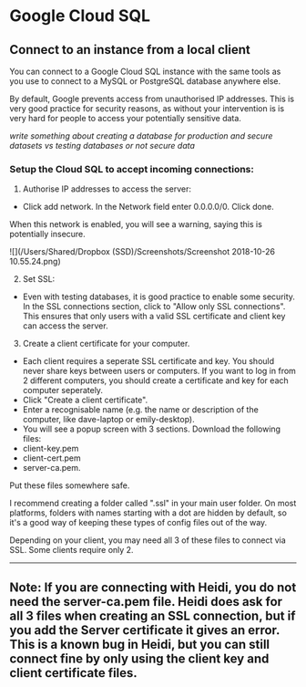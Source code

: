 # Google Cloud SQL

## Connect to an instance from a local client
You can connect to a Google Cloud SQL instance with the same tools as you use to connect to a MySQL or PostgreSQL database anywhere else. 

By default, Google prevents access from unauthorised IP addresses. This is very good practice for security reasons, as without your intervention is is very hard for people to access your potentially sensitive data. 

_write something about creating a database for production and secure datasets vs testing databases or not secure data_

### Setup the Cloud SQL to accept incoming connections:

1. Authorise IP addresses to access the server:

 - Click add network. In the Network field enter 0.0.0.0/0. Click done.

 When this network is enabled, you will see a warning, saying this is potentially insecure.

 ![](/Users/Shared/Dropbox (SSD)/Screenshots/Screenshot 2018-10-26 10.55.24.png)

2. Set SSL:
 - Even with testing databases, it is good practice to enable some security. In the SSL connections section, click to "Allow only SSL connections". This ensures that only users with a valid SSL certificate and client key can access the server.


3. Create a client certificate for your computer.

 - Each client requires a seperate SSL certificate and key. You should never share keys between users or computers. If you want to log in from 2 different computers, you should create a certificate and key for each computer seperately. 
 - Click "Create a client certificate". 
 - Enter a recognisable name (e.g. the name or description of the computer, like dave-laptop or emily-desktop).
 - You will see a popup screen with 3 sections. Download the following files:
  - client-key.pem
  - client-cert.pem
  - server-ca.pem.

Put these files somewhere safe.

I recommend creating a folder called ".ssl" in your main user folder. On most platforms, folders with names starting with a dot are hidden by default, so it's a good way of keeping these types of config files out of the way.

Depending on your client, you may need all 3 of these files to connect via SSL. Some clients require only 2. 

---
**Note**: If you are connecting with Heidi, you do not need the server-ca.pem file. Heidi does ask for all 3 files when creating an SSL connection, but if you add the Server certificate it gives an error. This is a known bug in Heidi, but you can still connect fine by only using the client key and client certificate files.
---

